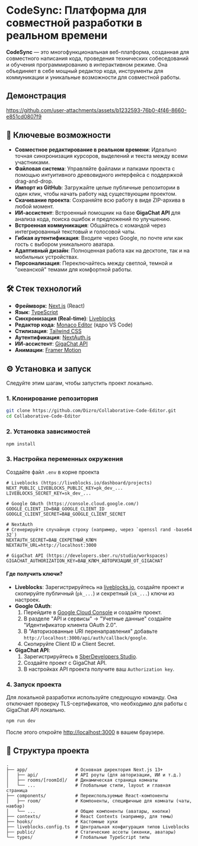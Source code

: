 
# CodeSync: Платформа для совместной разработки в реальном времени

**CodeSync** — это многофункциональная веб-платформа, созданная для совместного написания кода, проведения технических собеседований и обучения программированию в интерактивном режиме. Она объединяет в себе мощный редактор кода, инструменты для коммуникации и уникальные возможности для совместной работы.

## Демонстрация
https://github.com/user-attachments/assets/b1232593-76b0-4f46-8660-e851cd0807f9

## 🚀 Ключевые возможности

-   **Совместное редактирование в реальном времени**: Идеально точная синхронизация курсоров, выделений и текста между всеми участниками.
-   **Файловая система**: Управляйте файлами и папками проекта с помощью интуитивного древовидного интерфейса с поддержкой drag-and-drop.
-   **Импорт из GitHub**: Загружайте целые публичные репозитории в один клик, чтобы начать работу над существующим проектом.
-   **Скачивание проекта**: Сохраняйте всю работу в виде ZIP-архива в любой момент.
-   **ИИ-ассистент**: Встроенный помощник на базе **GigaChat API** для анализа кода, поиска ошибок и предложений по улучшению.
-   **Встроенная коммуникация**: Общайтесь с командой через интегрированный текстовый и голосовой чаты.
-   **Гибкая аутентификация**: Входите через Google, по почте или как гость с выбором уникального аватара.
-   **Адаптивный дизайн**: Полноценная работа как на десктопе, так и на мобильных устройствах.
-   **Персонализация**: Переключайтесь между светлой, темной и "океанской" темами для комфортной работы.

## 🛠️ Стек технологий

-   **Фреймворк**: [Next.js](https://nextjs.org/) (React)
-   **Язык**: [TypeScript](https://www.typescriptlang.org/)
-   **Синхронизация (Real-time)**: [Liveblocks](https://liveblocks.io/)
-   **Редактор кода**: [Monaco Editor](https://microsoft.github.io/monaco-editor/) (ядро VS Code)
-   **Стилизация**: [Tailwind CSS](https://tailwindcss.com/)
-   **Аутентификация**: [NextAuth.js](https://next-auth.js.org/)
-   **ИИ-ассистент**: [GigaChat API](https://developers.sber.ru/portal/products/gigachat-api)
-   **Анимации**: [Framer Motion](https://www.framer.com/motion/)

## ⚙️ Установка и запуск

Следуйте этим шагам, чтобы запустить проект локально.

### 1. Клонирование репозитория

```bash
git clone https://github.com/Dizro/Collaborative-Code-Editor.git
cd Collaborative-Code-Editor
```

### 2. Установка зависимостей

```bash
npm install
```

### 3. Настройка переменных окружения

Создайте файл `.env` в корне проекта

```env
# Liveblocks (https://liveblocks.io/dashboard/projects)
NEXT_PUBLIC_LIVEBLOCKS_PUBLIC_KEY=pk_dev_...
LIVEBLOCKS_SECRET_KEY=sk_dev_...

# Google OAuth (https://console.cloud.google.com/)
GOOGLE_CLIENT_ID=ВАШ_GOOGLE_CLIENT_ID
GOOGLE_CLIENT_SECRET=ВАШ_GOOGLE_CLIENT_SECRET

# NextAuth
# Сгенерируйте случайную строку (например, через `openssl rand -base64 32`)
NEXTAUTH_SECRET=ВАШ_СЕКРЕТНЫЙ_КЛЮЧ
NEXTAUTH_URL=http://localhost:3000

# GigaChat API (https://developers.sber.ru/studio/workspaces)
GIGACHAT_AUTHORIZATION_KEY=ВАШ_КЛЮЧ_АВТОРИЗАЦИИ_ОТ_GIGACHAT
```

#### Где получить ключи?

-   **Liveblocks**: Зарегистрируйтесь на [liveblocks.io](https://liveblocks.io), создайте проект и скопируйте публичный (`pk_...`) и секретный (`sk_...`) ключи из настроек.
-   **Google OAuth**:
    1.  Перейдите в [Google Cloud Console](https://console.cloud.google.com) и создайте проект.
    2.  В разделе "API и сервисы" -> "Учетные данные" создайте "Идентификатор клиента OAuth 2.0".
    3.  В "Авторизованные URI перенаправления" добавьте `http://localhost:3000/api/auth/callback/google`.
    4.  Скопируйте Client ID и Client Secret.
-   **GigaChat API**:
    1.  Зарегистрируйтесь в [SberDevelopers Studio](https://developers.sber.ru/studio/workspaces).
    2.  Создайте проект с GigaChat API.
    3.  В настройках API проекта получите ваш `Authorization key`.

### 4. Запуск проекта

Для локальной разработки используйте следующую команду. Она отключает проверку TLS-сертификатов, что необходимо для работы с GigaChat API локально.

```bash
npm run dev
```

После этого откройте [http://localhost:3000](http://localhost:3000) в вашем браузере.

## 📂 Структура проекта

```
.
├── app/                  # Основная директория Next.js 13+
│   ├── api/              # API роуты (для авторизации, ИИ и т.д.)
│   ├── rooms/[roomId]/   # Динамическая страница комнаты
│   └── ...               # Глобальные стили, layout и главная страница
├── components/           # Переиспользуемые React-компоненты
│   ├── room/             # Компоненты, специфичные для комнаты (чаты, навбар)
│   └── ...               # Общие компоненты (аватары, кнопки)
├── contexts/             # React Contexts (например, для темы)
├── hooks/                # Кастомные хуки
├── liveblocks.config.ts  # Центральная конфигурация типов Liveblocks
├── public/               # Статические ассеты (иконки, аватары)
└── types/                # Глобальные TypeScript типы
```
